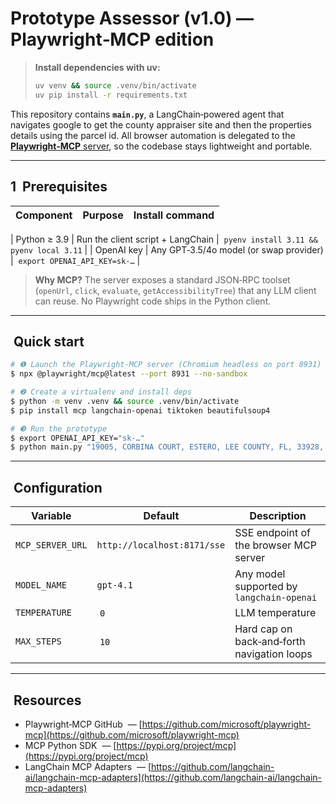 # Prototype Assessor (v1.0) — Playwright‑MCP edition

> **Install dependencies with uv:**
> ```bash
> uv venv && source .venv/bin/activate
> uv pip install -r requirements.txt
> ```

This repository contains **`main.py`**, a LangChain‑powered agent that
navigates google to get the county appraiser site and then the properties details using the parcel id. All
browser automation is delegated to the [**Playwright‑MCP** server](https://github.com/microsoft/playwright-mcp), so the codebase stays lightweight and portable.

---

## 1  Prerequisites

| Component    | Purpose                                      | Install command                           |
| ------------ | -------------------------------------------- | ----------------------------------------- |

| Python ≥ 3.9 | Run the client script + LangChain            |  `pyenv install 3.11 && pyenv local 3.11` |
| OpenAI key   | Any GPT‑3.5/4o model (or swap provider)      |  `export OPENAI_API_KEY=sk‑…`             |

> **Why MCP?** The server exposes a standard JSON‑RPC toolset (`openUrl`,
> `click`, `evaluate`, `getAccessibilityTree`) that any LLM client can reuse. No
> Playwright code ships in the Python client.

---

##  Quick start

```bash
# ❶ Launch the Playwright‑MCP server (Chromium headless on port 8931)
$ npx @playwright/mcp@latest --port 8931 --no-sandbox

# ❷ Create a virtualenv and install deps
$ python -m venv .venv && source .venv/bin/activate
$ pip install mcp langchain-openai tiktoken beautifulsoup4

# ❸ Run the prototype
$ export OPENAI_API_KEY="sk‑…"
$ python main.py "19005, CORBINA COURT, ESTERO, LEE COUNTY, FL, 33928, 244626L10400J5520"
```
---

##  Configuration

| Variable         | Default                     | Description                                 |
| ---------------- | --------------------------- | ------------------------------------------- |
| `MCP_SERVER_URL` | `http://localhost:8171/sse` | SSE endpoint of the browser MCP server      |
| `MODEL_NAME`     | `gpt-4.1`               | Any model supported by `langchain-openai`   |
| `TEMPERATURE`    |  `0`                        | LLM temperature                             |
| `MAX_STEPS`      |  `10`                       | Hard cap on back‑and‑forth navigation loops |

---


##  Resources

- Playwright‑MCP GitHub  — [https://github.com/microsoft/playwright-mcp](https://github.com/microsoft/playwright-mcp)
- MCP Python SDK  — [https://pypi.org/project/mcp](https://pypi.org/project/mcp)
- LangChain MCP Adapters  — [https://github.com/langchain-ai/langchain-mcp-adapters](https://github.com/langchain-ai/langchain-mcp-adapters)
